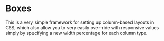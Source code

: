 Boxes
=====

This is a very simple framework for setting up column-based layouts in CSS, which also allow you to very easily over-ride with responsive values simply by specifying a new width percentage for each column type.
